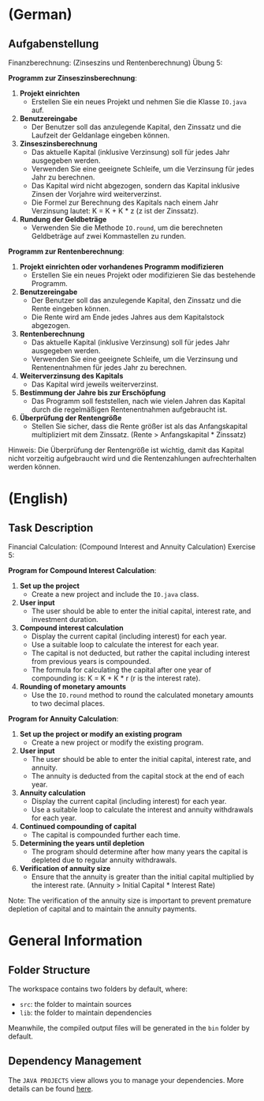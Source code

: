 # (German)
## **Aufgabenstellung**
Finanzberechnung: (Zinseszins und Rentenberechnung) Übung 5:

**Programm zur Zinseszinsberechnung**:
	
  1. **Projekt einrichten**
      - Erstellen Sie ein neues Projekt und nehmen Sie die Klasse `IO.java` auf.
  2. **Benutzereingabe**
      - Der Benutzer soll das anzulegende Kapital, den Zinssatz und die Laufzeit der Geldanlage eingeben können.
  3. **Zinseszinsberechnung**
      - Das aktuelle Kapital (inklusive Verzinsung) soll für jedes Jahr ausgegeben werden.
      - Verwenden Sie eine geeignete Schleife, um die Verzinsung für jedes Jahr zu berechnen.
      - Das Kapital wird nicht abgezogen, sondern das Kapital inklusive Zinsen der Vorjahre wird weiterverzinst.
      - Die Formel zur Berechnung des Kapitals nach einem Jahr Verzinsung lautet: K = K + K * z (z ist der Zinssatz).
  4. **Rundung der Geldbeträge**
      - Verwenden Sie die Methode `IO.round`, um die berechneten Geldbeträge auf zwei Kommastellen zu runden.

**Programm zur Rentenberechnung**:
	
1. **Projekt einrichten oder vorhandenes Programm modifizieren**
    - Erstellen Sie ein neues Projekt oder modifizieren Sie das bestehende Programm.
2. **Benutzereingabe**
    - Der Benutzer soll das anzulegende Kapital, den Zinssatz und die Rente eingeben können.
    - Die Rente wird am Ende jedes Jahres aus dem Kapitalstock abgezogen.
3. **Rentenberechnung**
    - Das aktuelle Kapital (inklusive Verzinsung) soll für jedes Jahr ausgegeben werden.
    - Verwenden Sie eine geeignete Schleife, um die Verzinsung und Rentenentnahmen für jedes Jahr zu berechnen.
4. **Weiterverzinsung des Kapitals**
    - Das Kapital wird jeweils weiterverzinst.
5. **Bestimmung der Jahre bis zur Erschöpfung**
    - Das Programm soll feststellen, nach wie vielen Jahren das Kapital durch die regelmäßigen Rentenentnahmen aufgebraucht ist.
6. **Überprüfung der Rentengröße**
    - Stellen Sie sicher, dass die Rente größer ist als das Anfangskapital multipliziert mit dem Zinssatz. (Rente > Anfangskapital * Zinssatz)

Hinweis: Die Überprüfung der Rentengröße ist wichtig, damit das Kapital nicht vorzeitig aufgebraucht wird und die Rentenzahlungen aufrechterhalten werden können.


# (English)
## **Task Description**
Financial Calculation: (Compound Interest and Annuity Calculation) Exercise 5:

**Program for Compound Interest Calculation**:
	
  1. **Set up the project**
      - Create a new project and include the `IO.java` class.
  2. **User input**
      - The user should be able to enter the initial capital, interest rate, and investment duration.
  3. **Compound interest calculation**
      - Display the current capital (including interest) for each year.
      - Use a suitable loop to calculate the interest for each year.
      - The capital is not deducted, but rather the capital including interest from previous years is compounded.
      - The formula for calculating the capital after one year of compounding is: K = K + K * r (r is the interest rate).
  4. **Rounding of monetary amounts**
      - Use the `IO.round` method to round the calculated monetary amounts to two decimal places.

**Program for Annuity Calculation**:
	
1. **Set up the project or modify an existing program**
    - Create a new project or modify the existing program.
2. **User input**
    - The user should be able to enter the initial capital, interest rate, and annuity.
    - The annuity is deducted from the capital stock at the end of each year.
3. **Annuity calculation**
    - Display the current capital (including interest) for each year.
    - Use a suitable loop to calculate the interest and annuity withdrawals for each year.
4. **Continued compounding of capital**
    - The capital is compounded further each time.
5. **Determining the years until depletion**
    - The program should determine after how many years the capital is depleted due to regular annuity withdrawals.
6. **Verification of annuity size**
    - Ensure that the annuity is greater than the initial capital multiplied by the interest rate. (Annuity > Initial Capital * Interest Rate)

Note: The verification of the annuity size is important to prevent premature depletion of capital and to maintain the annuity payments.

# General Information
## **Folder Structure**
The workspace contains two folders by default, where:

- `src`: the folder to maintain sources
- `lib`: the folder to maintain dependencies

Meanwhile, the compiled output files will be generated in the `bin` folder by default.

## **Dependency Management**
The `JAVA PROJECTS` view allows you to manage your dependencies. More details can be found [here](https://github.com/microsoft/vscode-java-dependency#manage-dependencies).
